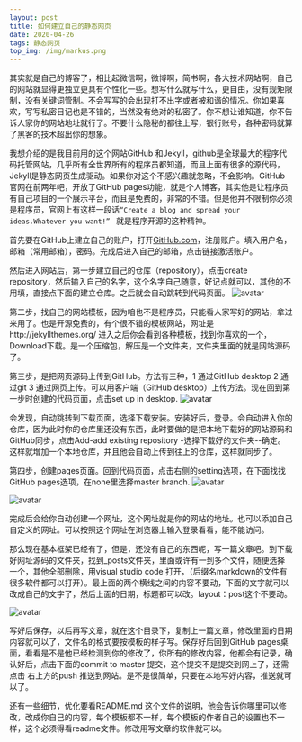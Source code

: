 ```yaml
---
layout: post
title: 如何建立自己的静态网页
date: 2020-04-26
tags: 静态网页 
top_img: /img/markus.png
---
```

其实就是自己的博客了，相比起微信啊，微博啊，简书啊，各大技术网站啊，自己的网站就显得更独立更具有个性化一些。想写什么就写什么，更自由，没有规矩限制，没有关键词管制。不会写写的会出现打不出字或者被和谐的情况。你如果喜欢，写写私密日记也是不错的，当然没有绝对的私密了。你不想让谁知道，你不告诉人家你的网站地址就行了。不要什么隐秘的都往上写，银行账号，各种密码就算了黑客的技术超出你的想象。

我想介绍的是我目前用的这个网站GitHub 和Jekyll，github是全球最大的程序代码托管网站，几乎所有全世界所有的程序员都知道，而且上面有很多的源代码，Jekyll是静态网页生成驱动。如果你对这个不感兴趣就忽略，不会影响。GitHub官网在前两年吧，开放了GitHub pages功能，就是个人博客，其实他是让程序员有自己项目的一个展示平台，而且是免费的，非常的不错。但是他并不限制你必须是程序员，官网上有这样一段话``“Create a blog and spread your ideas.Whatever you want!” `` 就是程序开源的这种精神。

首先要在GitHub上建立自己的账户，打开[GitHub.com](GitHub.com)，注册账户。填入用户名，邮箱（常用邮箱），密码。完成后进入自己的邮箱，点击链接激活账户。

然后进入网站后，第一步建立自己的仓库（repository），点击create repository，然后输入自己的名字，这个名字自己随意，好记点就可以，其他的不用填，直接点下面的建立仓库。之后就会自动跳转到代码页面。
![avatar](https://res.cloudinary.com/ddsg/image/upload/c_scale,w_760/v1587870461/web/%E5%88%9D%E5%BB%BA%E4%BB%A3%E7%A0%81_pdxgdv.png)

第二步，找自己的网站模板，因为咱也不是程序员，只能看人家写好的网站，拿过来用了。也是开源免费的，有个很不错的模板网站，网址是http://jekyllthemes.org/ 进入之后你会看到各种模板，找到你喜欢的一个，Download下载。是一个压缩包，解压是一个文件夹，文件夹里面的就是网站源码了。

第三步，是把网页源码上传到GitHub。方法有三种，1 通过GitHub desktop  2 通过git  3 通过网页上传。可以用客户端（GitHub desktop）上传方法。现在回到第一步时创建的代码页面，点击set up in desktop.
![avatar](https://res.cloudinary.com/ddsg/image/upload/c_scale,w_760/v1587875822/web/%E7%82%B9%E5%87%BBdesk_hqxigi.png)

会发现，自动跳转到下载页面，选择下载安装。安装好后，登录。会自动进入你的仓库，因为此时你的仓库里还没有东西，此时要做的是把本地下载好的网站源码和GitHub同步，点击Add-add existing repository -选择下载好的文件夹--确定。这样就增加一个本地仓库，并且他会自动上传到往上的仓库，这样就同步了。

第四步，创建pages页面。回到代码页面，点击右侧的setting选项，在下面找找GitHub pages选项，在none里选择master branch.
![avatar](https://res.cloudinary.com/ddsg/image/upload/c_scale,w_760/v1587876540/web/seting%E6%8C%89%E9%92%AE_up0w3n.png)

![avatar](https://res.cloudinary.com/ddsg/image/upload/c_scale,w_760/v1587876547/web/master_tfeekk.png)

完成后会给你自动创建一个网址，这个网址就是你的网站的地址。也可以添加自己自定义的网址。可以按照这个网址在浏览器上输入登录看看，能不能访问。

那么现在基本框架已经有了，但是，还没有自己的东西呢，写一篇文章吧。到下载好网址源码的文件夹，找到_posts文件夹，里面或许有一到多个文件，随便选择一个，其他全部删除，用visual studio code 打开，（后缀名markdown的文件有很多软件都可以打开）。最上面的两个横线之间的内容不要动，下面的文字就可以改成自己的文字了，然后上面的日期，标题都可以改。layout：post这个不要动。

![avatar](https://res.cloudinary.com/ddsg/image/upload/v1587877347/web/%E9%A1%B5%E5%A4%B4_vnhq22.png)

写好后保存，以后再写文章，就在这个目录下，复制上一篇文章，修改里面的日期内容就可以了，文件名的格式要按模板的样子写。保存好后回到GitHub pages桌面，看看是不是他已经检测到你的修改了，你所有的修改内容，他都会有记录，确认好后，点击下面的commit to master 提交，这个提交不是提交到网上了，还需点击 右上方的push 推送到网站。是不是很简单，只要在本地写好内容，推送就可以了。

还有一些细节，优化要看README.md 这个文件的说明，他会告诉你哪里可以修改，改成你自己的内容，每个模板都不一样，每个模板的作者自己的设置也不一样，这个必须得看readme文件。修改用写文章的软件就可以。
